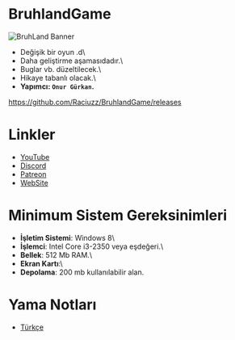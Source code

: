 # BruhlandGame
![BruhLand Banner](https://www.linkpicture.com/q/Bruhland-Game-Banner.png)
- Değişik bir oyun .d\
- Daha geliştirme aşamasıdadır.\
- Buglar vb. düzeltilecek.\
- Hikaye tabanlı olacak.\
- __Yapımcı: `Onur Gürkan`.__

https://github.com/Raciuzz/BruhlandGame/releases

# Linkler
- [YouTube](https://www.youtube.com/OnurGurkan)
- [Discord](https://discord.gg/Jsc6yxq)
- [Patreon](https://www.patreon.com/OnurGurkan)
- [WebSite](https://onurgurkan.weebly.com/)

# Minimum Sistem Gereksinimleri
- __İşletim Sistemi__: Windows 8\
- __İşlemci__: Intel Core i3-2350 veya eşdeğeri.\
- __Bellek__: 512 Mb RAM.\
- __Ekran Kartı__:\
- __Depolama__: 200 mb kullanılabilir alan.

# Yama Notları
- [Türkçe](DeğişikliklerTR.md/)
